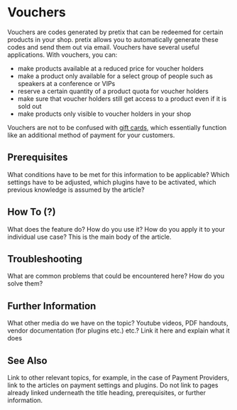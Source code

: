 # Vouchers

Vouchers are codes generated by pretix that can be redeemed for certain products in your shop. 
pretix allows you to automatically generate these codes and send them out via email. 
Vouchers have several useful applications. 
With vouchers, you can: 

 - make products available at a reduced price for voucher holders
 - make a product only available for a select group of people such as speakers at a conference or VIPs
 - reserve a certain quantity of a product quota for voucher holders
 - make sure that voucher holders still get access to a product even if it is sold out
 - make products only visible to voucher holders in your shop

Vouchers are not to be confused with [gift cards](gift-cards.md), which essentially function like an additional method of payment for your customers. 

## Prerequisites

What conditions have to be met for this information to be applicable? Which settings have to be adjusted, which plugins have to be activated, which previous knowledge is assumed by the article? 

## How To (?)

What does the feature do? How do you use it? How do you apply it to your individual use case? This is the main body of the article. 

## Troubleshooting 

What are common problems that could be encountered here? How do you solve them? 

## Further Information

What other media do we have on the topic? Youtube videos, PDF handouts, vendor documentation (for plugins etc.) etc.? Link it here and explain what it does

## See Also 

Link to other relevant topics, for example, in the case of Payment Providers, link to the articles on payment settings and plugins. Do not link to pages already linked underneath the title heading, prerequisites, or further information. 